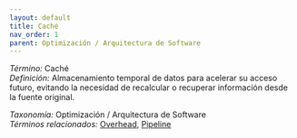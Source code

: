 ```yaml
---
layout: default
title: Caché
nav_order: 1
parent: Optimización / Arquitectura de Software
---
```


*Término:* Caché  
*Definición:* Almacenamiento temporal de datos para acelerar su acceso futuro, evitando la necesidad de recalcular o recuperar información desde la fuente original.

*Taxonomía:* Optimización / Arquitectura de Software  
*Términos relacionados:* [Overhead](https://maleniski.github.io/diccionario-angl-tec-mx/docs/alfabeticamente/O/overhead/), [Pipeline](https://maleniski.github.io/diccionario-angl-tec-mx/docs/alfabeticamente/P/pipeline/)
